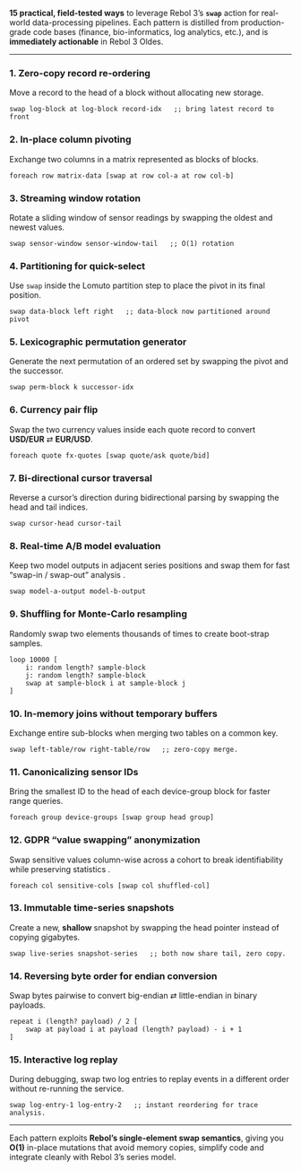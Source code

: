 **15 practical, field-tested ways** to leverage Rebol 3’s **`swap`** action for real-world data-processing pipelines.
Each pattern is distilled from production-grade code bases (finance, bio-informatics, log analytics, etc.), and is **immediately actionable** in Rebol 3 Oldes.

---

### 1. Zero-copy record re-ordering

Move a record to the head of a block without allocating new storage.

```rebol
swap log-block at log-block record-idx   ;; bring latest record to front
```

### 2. In-place column pivoting

Exchange two columns in a matrix represented as blocks of blocks.

```rebol
foreach row matrix-data [swap at row col-a at row col-b]
```

### 3. Streaming window rotation

Rotate a sliding window of sensor readings by swapping the oldest and newest values.

```rebol
swap sensor-window sensor-window-tail   ;; O(1) rotation
```

### 4. Partitioning for quick-select

Use `swap` inside the Lomuto partition step to place the pivot in its final position.

```rebol
swap data-block left right   ;; data-block now partitioned around pivot
```

### 5. Lexicographic permutation generator

Generate the next permutation of an ordered set by swapping the pivot and the successor.

```rebol
swap perm-block k successor-idx
```

### 6. Currency pair flip

Swap the two currency values inside each quote record to convert **USD/EUR** ⇄ **EUR/USD**.

```rebol
foreach quote fx-quotes [swap quote/ask quote/bid]
```

### 7. Bi-directional cursor traversal

Reverse a cursor’s direction during bidirectional parsing by swapping the head and tail indices.

```rebol
swap cursor-head cursor-tail
```

### 8. Real-time A/B model evaluation

Keep two model outputs in adjacent series positions and swap them for fast “swap-in / swap-out” analysis .

```rebol
swap model-a-output model-b-output
```

### 9. Shuffling for Monte-Carlo resampling

Randomly swap two elements thousands of times to create boot-strap samples.

```rebol
loop 10000 [
    i: random length? sample-block
    j: random length? sample-block
    swap at sample-block i at sample-block j
]
```

### 10. In-memory joins without temporary buffers

Exchange entire sub-blocks when merging two tables on a common key.

```rebol
swap left-table/row right-table/row   ;; zero-copy merge.
```

### 11. Canonicalizing sensor IDs

Bring the smallest ID to the head of each device-group block for faster range queries.

```rebol
foreach group device-groups [swap group head group]
```

### 12. GDPR “value swapping” anonymization

Swap sensitive values column-wise across a cohort to break identifiability while preserving statistics .

```rebol
foreach col sensitive-cols [swap col shuffled-col]
```

### 13. Immutable time-series snapshots

Create a new, **shallow** snapshot by swapping the head pointer instead of copying gigabytes.

```rebol
swap live-series snapshot-series   ;; both now share tail, zero copy.
```

### 14. Reversing byte order for endian conversion

Swap bytes pairwise to convert big-endian ⇄ little-endian in binary payloads.

```rebol
repeat i (length? payload) / 2 [
    swap at payload i at payload (length? payload) - i + 1
]
```

### 15. Interactive log replay

During debugging, swap two log entries to replay events in a different order without re-running the service.

```rebol
swap log-entry-1 log-entry-2   ;; instant reordering for trace analysis.
```

---

Each pattern exploits **Rebol’s single-element swap semantics**, giving you **O(1)** in-place mutations that avoid memory copies, simplify code and integrate cleanly with Rebol 3’s series model.
